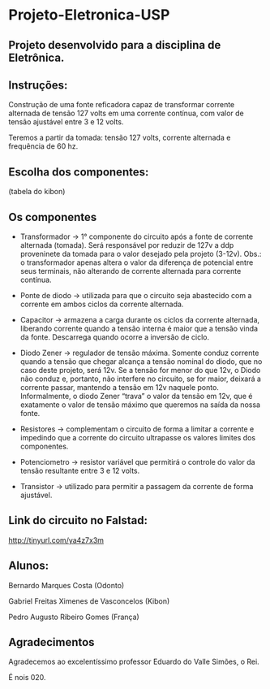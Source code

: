 # Projeto-Eletronica-USP

## Projeto desenvolvido para a disciplina de Eletrônica.

## Instruções:

Construção de uma fonte reficadora capaz de transformar corrente alternada de tensão 127 volts em uma corrente contínua, com valor de tensão ajustável entre 3 e 12 volts. 

Teremos a partir da tomada: tensão 127 volts, corrente alternada e frequência de 60 hz.

## Escolha dos componentes:

(tabela do kibon)

## Os componentes

* Transformador -> 1° componente do circuito após a fonte de corrente alternada (tomada). Será responsável por reduzir de 127v a ddp proveninete da tomada para o valor desejado pela projeto (3-12v).
Obs.: o transformador apenas altera o valor da diferença de potencial entre seus terminais, não alterando de corrente alternada para corrente contínua.
 
* Ponte de diodo -> utilizada para que o circuito seja abastecido com a corrente em ambos ciclos da corrente alternada.  

* Capacitor -> armazena a carga durante os ciclos da corrente alternada, liberando corrente quando a tensão interna é maior que a tensão vinda da fonte. Descarrega quando ocorre a inversão de ciclo. 

* Diodo Zener -> regulador de tensão máxima. Somente conduz corrente quando a tensão que chegar alcança a tensão nominal do diodo, que no caso deste projeto, será 12v. Se a tensão for menor do que 12v, o Diodo não conduz e, portanto, não interfere no circuito, se for maior, deixará a corrente passar, mantendo a tensão em 12v naquele ponto.
Informalmente, o diodo Zener “trava” o valor da tensão em 12v, que é exatamente o valor de tensão  máximo que queremos na saída da nossa fonte.

* Resistores -> complementam o circuito de forma a limitar a corrente e impedindo que a corrente do circuito ultrapasse os valores limites dos componentes.

* Potenciometro -> resistor variável que permitirá o controle do valor da tensão resultante entre 3 e 12 volts.

* Transistor -> utilizado para permitir a passagem da corrente de forma ajustável.

## Link do circuito no Falstad:
http://tinyurl.com/ya4z7x3m

## Alunos:
Bernardo Marques Costa (Odonto)

Gabriel Freitas Ximenes de Vasconcelos (Kibon)  

Pedro Augusto Ribeiro Gomes (França)

## Agradecimentos

Agradecemos ao excelentíssimo professor Eduardo do Valle Simões, o Rei.

É nois 020.
